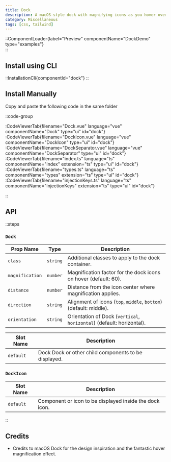 ```yaml
---
title: Dock
description: A macOS-style dock with magnifying icons as you hover over them.
category: Miscellaneous
tags: [css, tailwind]
---
```


::ComponentLoader{label="Preview" componentName="DockDemo" type="examples"}  
::

## Install using CLI

::InstallationCli{componentId="dock"}
::

## Install Manually

Copy and paste the following code in the same folder

::code-group

:CodeViewerTab{filename="Dock.vue" language="vue" componentName="Dock" type="ui" id="dock"}
:CodeViewerTab{filename="DockIcon.vue" language="vue" componentName="DockIcon" type="ui" id="dock"}
:CodeViewerTab{filename="DockSeparator.vue" language="vue" componentName="DockSeparator" type="ui" id="dock"}
:CodeViewerTab{filename="index.ts" language="ts" componentName="index" extension="ts" type="ui" id="dock"}
:CodeViewerTab{filename="types.ts" language="ts" componentName="types" extension="ts" type="ui" id="dock"}  
:CodeViewerTab{filename="injectionKeys.ts" language="ts" componentName="injectionKeys" extension="ts" type="ui" id="dock"}

::

## API

::steps

### `Dock`

| Prop Name       | Type     | Description                                                           |
| --------------- | -------- | --------------------------------------------------------------------- |
| `class`         | `string` | Additional classes to apply to the dock container.                    |
| `magnification` | `number` | Magnification factor for the dock icons on hover (default: 60).       |
| `distance`      | `number` | Distance from the icon center where magnification applies.            |
| `direction`     | `string` | Alignment of icons (`top`, `middle`, `bottom`) (default: middle).     |
| `orientation`   | `string` | Orientation of Dock (`vertical`, `horizontal`) (default: horizontal). |

| Slot Name | Description                                          |
| --------- | ---------------------------------------------------- |
| `default` | Dock Dock or other child components to be displayed. |

### `DockIcon`

| Slot Name | Description                                             |
| --------- | ------------------------------------------------------- |
| `default` | Component or icon to be displayed inside the dock icon. |

::

## Credits

- Credits to macOS Dock for the design inspiration and the fantastic hover magnification effect.
